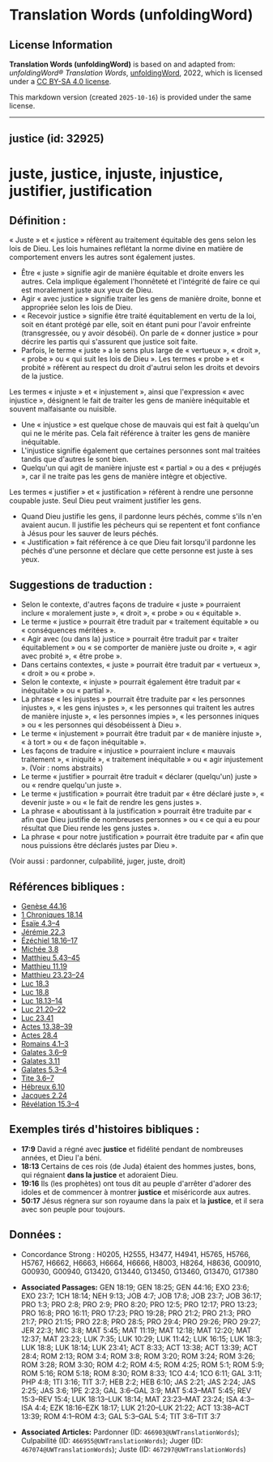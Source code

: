 # Translation Words (unfoldingWord)

## License Information

**Translation Words (unfoldingWord)** is based on and adapted from: _unfoldingWord® Translation Words_, [unfoldingWord](https://unfoldingword.org/utw), 2022, which is licensed under a [CC BY-SA 4.0 license](https://creativecommons.org/licenses/by-sa/4.0/legalcode.en).

This markdown version (created `2025-10-16`) is provided under the same license.



--------------------------------

## justice (id: 32925)

juste, justice, injuste, injustice, justifier, justification
============================================================

Définition :
------------

« Juste » et « justice » réfèrent au traitement équitable des gens selon les lois de Dieu. Les lois humaines reflétant la norme divine en matière de comportement envers les autres sont également justes.

* Être « juste » signifie agir de manière équitable et droite envers les autres. Cela implique également l'honnêteté et l'intégrité de faire ce qui est moralement juste aux yeux de Dieu.
* Agir « avec justice » signifie traiter les gens de manière droite, bonne et appropriée selon les lois de Dieu.
* « Recevoir justice » signifie être traité équitablement en vertu de la loi, soit en étant protégé par elle, soit en étant puni pour l'avoir enfreinte (transgressée, ou y avoir désobéi). On parle de « donner justice » pour décrire les partis qui s'assurent que justice soit faite.
* Parfois, le terme « juste » a le sens plus large de « vertueux », « droit », « probe » ou « qui suit les lois de Dieu ». Les termes « probe » et « probité » réfèrent au respect du droit d'autrui selon les droits et devoirs de la justice.

Les termes « injuste » et « injustement », ainsi que l'expression « avec injustice », désignent le fait de traiter les gens de manière inéquitable et souvent malfaisante ou nuisible.

* Une « injustice » est quelque chose de mauvais qui est fait à quelqu'un qui ne le mérite pas. Cela fait référence à traiter les gens de manière inéquitable.
* L'injustice signifie également que certaines personnes sont mal traitées tandis que d'autres le sont bien.
* Quelqu'un qui agit de manière injuste est « partial » ou a des « préjugés », car il ne traite pas les gens de manière intègre et objective.

Les termes « justifier » et « justification » réfèrent à rendre une personne coupable juste. Seul Dieu peut vraiment justifier les gens.

* Quand Dieu justifie les gens, il pardonne leurs péchés, comme s'ils n'en avaient aucun. Il justifie les pécheurs qui se repentent et font confiance à Jésus pour les sauver de leurs péchés.
* « Justification » fait référence à ce que Dieu fait lorsqu'il pardonne les péchés d'une personne et déclare que cette personne est juste à ses yeux.

Suggestions de traduction :
---------------------------

* Selon le contexte, d'autres façons de traduire « juste » pourraient inclure « moralement juste », « droit », « probe » ou « équitable ».
* Le terme « justice » pourrait être traduit par « traitement équitable » ou « conséquences méritées ».
* « Agir avec (ou dans la) justice » pourrait être traduit par « traiter équitablement » ou « se comporter de manière juste ou droite », « agir avec probité », « être probe ».
* Dans certains contextes, « juste » pourrait être traduit par « vertueux », « droit » ou « probe ».
* Selon le contexte, « injuste » pourrait également être traduit par « inéquitable » ou « partial ».
* La phrase « les injustes » pourrait être traduite par « les personnes injustes », « les gens injustes », « les personnes qui traitent les autres de manière injuste », « les personnes impies », « les personnes iniques » ou « les personnes qui désobéissent à Dieu ».
* Le terme « injustement » pourrait être traduit par « de manière injuste », « à tort » ou « de façon inéquitable ».
* Les façons de traduire « injustice » pourraient inclure « mauvais traitement », « iniquité », « traitement inéquitable » ou « agir injustement ». (Voir : noms abstraits)
* Le terme « justifier » pourrait être traduit « déclarer (quelqu'un) juste » ou « rendre quelqu'un juste ».
* Le terme « justification » pourrait être traduit par « être déclaré juste », « devenir juste » ou « le fait de rendre les gens justes ».
* La phrase « aboutissant à la justification » pourrait être traduite par « afin que Dieu justifie de nombreuses personnes » ou « ce qui a eu pour résultat que Dieu rende les gens justes ».
* La phrase « pour notre justification » pourrait être traduite par « afin que nous puissions être déclarés justes par Dieu ».

(Voir aussi : pardonner, culpabilité, juger, juste, droit)

Références bibliques :
----------------------

* [Genèse 44\.16](https://ref.ly/Gen44:16)
* [1 Chroniques 18\.14](https://ref.ly/1Chr18:14)
* [Ésaïe 4\.3–4](https://ref.ly/Isa4:3-Isa4:4)
* [Jérémie 22\.3](https://ref.ly/Jer22:3)
* [Ézéchiel 18\.16–17](https://ref.ly/Ezek18:16-Ezek18:17)
* [Michée 3\.8](https://ref.ly/Mic3:8)
* [Matthieu 5\.43–45](https://ref.ly/Matt5:43-Matt5:45)
* [Matthieu 11\.19](https://ref.ly/Matt11:19)
* [Matthieu 23\.23–24](https://ref.ly/Matt23:23-Matt23:24)
* [Luc 18\.3](https://ref.ly/Luke18:3)
* [Luc 18\.8](https://ref.ly/Luke18:8)
* [Luc 18\.13–14](https://ref.ly/Luke18:13-Luke18:14)
* [Luc 21\.20–22](https://ref.ly/Luke21:20-Luke21:22)
* [Luc 23\.41](https://ref.ly/Luke23:41)
* [Actes 13\.38–39](https://ref.ly/Acts13:38-Acts13:39)
* [Actes 28\.4](https://ref.ly/Acts28:4)
* [Romains 4\.1–3](https://ref.ly/Rom4:1-Rom4:3)
* [Galates 3\.6–9](https://ref.ly/Gal3:6-Gal3:9)
* [Galates 3\.11](https://ref.ly/Gal3:11)
* [Galates 5\.3–4](https://ref.ly/Gal5:3-Gal5:4)
* [Tite 3\.6–7](https://ref.ly/Titus3:6-Titus3:7)
* [Hébreux 6\.10](https://ref.ly/Heb6:10)
* [Jacques 2\.24](https://ref.ly/Jas2:24)
* [Révélation 15\.3–4](https://ref.ly/Rev15:3-Rev15:4)

Exemples tirés d'histoires bibliques :
--------------------------------------

* **17:9** David a régné avec **justice** et fidélité pendant de nombreuses années, et Dieu l'a béni.
* **18:13** Certains de ces rois (de Juda) étaient des hommes justes, bons, qui régnaient **dans la justice** et adoraient Dieu.
* **19:16** Ils (les prophètes) ont tous dit au peuple d'arrêter d'adorer des idoles et de commencer à montrer **justice** et miséricorde aux autres.
* **50:17** Jésus régnera sur son royaume dans la paix et la **justice**, et il sera avec son peuple pour toujours.

Données :
---------

* Concordance Strong : H0205, H2555, H3477, H4941, H5765, H5766, H5767, H6662, H6663, H6664, H6666, H8003, H8264, H8636, G00910, G00930, G00940, G13420, G13440, G13450, G13460, G13470, G17380

* **Associated Passages:** GEN 18:19; GEN 18:25; GEN 44:16; EXO 23:6; EXO 23:7; 1CH 18:14; NEH 9:13; JOB 4:7; JOB 17:8; JOB 23:7; JOB 36:17; PRO 1:3; PRO 2:8; PRO 2:9; PRO 8:20; PRO 12:5; PRO 12:17; PRO 13:23; PRO 16:8; PRO 16:11; PRO 17:23; PRO 19:28; PRO 21:2; PRO 21:3; PRO 21:7; PRO 21:15; PRO 22:8; PRO 28:5; PRO 29:4; PRO 29:26; PRO 29:27; JER 22:3; MIC 3:8; MAT 5:45; MAT 11:19; MAT 12:18; MAT 12:20; MAT 12:37; MAT 23:23; LUK 7:35; LUK 10:29; LUK 11:42; LUK 16:15; LUK 18:3; LUK 18:8; LUK 18:14; LUK 23:41; ACT 8:33; ACT 13:38; ACT 13:39; ACT 28:4; ROM 2:13; ROM 3:4; ROM 3:8; ROM 3:20; ROM 3:24; ROM 3:26; ROM 3:28; ROM 3:30; ROM 4:2; ROM 4:5; ROM 4:25; ROM 5:1; ROM 5:9; ROM 5:16; ROM 5:18; ROM 8:30; ROM 8:33; 1CO 4:4; 1CO 6:11; GAL 3:11; PHP 4:8; 1TI 3:16; TIT 3:7; HEB 2:2; HEB 6:10; JAS 2:21; JAS 2:24; JAS 2:25; JAS 3:6; 1PE 2:23; GAL 3:6–GAL 3:9; MAT 5:43–MAT 5:45; REV 15:3–REV 15:4; LUK 18:13–LUK 18:14; MAT 23:23–MAT 23:24; ISA 4:3–ISA 4:4; EZK 18:16–EZK 18:17; LUK 21:20–LUK 21:22; ACT 13:38–ACT 13:39; ROM 4:1–ROM 4:3; GAL 5:3–GAL 5:4; TIT 3:6–TIT 3:7
* **Associated Articles:** Pardonner (ID: `466903@UWTranslationWords`); Culpabilité (ID: `466955@UWTranslationWords`); Juger (ID: `467074@UWTranslationWords`); Juste (ID: `467297@UWTranslationWords`)

